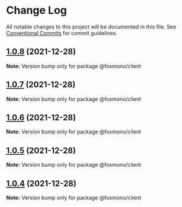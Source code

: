 # Change Log

All notable changes to this project will be documented in this file.
See [Conventional Commits](https://conventionalcommits.org) for commit guidelines.

## [1.0.8](https://github.com/alireza-bonab/ts-lerna-yarn-workspaces/compare/@foxmono/client@1.0.7...@foxmono/client@1.0.8) (2021-12-28)

**Note:** Version bump only for package @foxmono/client





## [1.0.7](https://github.com/alireza-bonab/ts-lerna-yarn-workspaces/compare/@foxmono/client@1.0.6...@foxmono/client@1.0.7) (2021-12-28)

**Note:** Version bump only for package @foxmono/client





## [1.0.6](https://github.com/alireza-bonab/ts-lerna-yarn-workspaces/compare/@foxmono/client@1.0.5...@foxmono/client@1.0.6) (2021-12-28)

**Note:** Version bump only for package @foxmono/client





## [1.0.5](https://github.com/alireza-bonab/ts-lerna-yarn-workspaces/compare/@foxmono/client@1.0.4...@foxmono/client@1.0.5) (2021-12-28)

**Note:** Version bump only for package @foxmono/client





## [1.0.4](https://github.com/alireza-bonab/ts-lerna-yarn-workspaces/compare/@foxmono/client@1.0.3...@foxmono/client@1.0.4) (2021-12-28)

**Note:** Version bump only for package @foxmono/client

